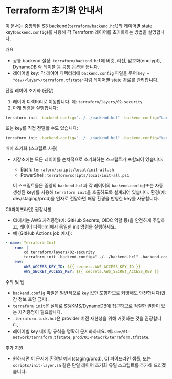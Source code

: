 # Terraform 초기화 안내서

이 문서는 중앙화된 S3 backend(`terraform/backend.hcl`)와 레이어별 state key(`backend.config`)를 사용해 각 Terraform 레이어를 초기화하는 방법을 설명합니다.

개요
- 공통 backend 설정: `terraform/backend.hcl`에 버킷, 리전, 암호화(encrypt), DynamoDB 락 테이블 등 공통 옵션을 둡니다.
- 레이어별 key: 각 레이어 디렉터리에 `backend.config` 파일을 두어 `key = "dev/<layer>/terraform.tfstate"`처럼 레이어별 state 경로를 관리합니다.

단일 레이어 초기화 (권장)
1. 레이어 디렉터리로 이동합니다. 예: `terraform/layers/02-security`
2. 아래 명령을 실행합니다:

```bash
terraform init -backend-config="../../backend.hcl" -backend-config="backend.config" -reconfigure
```

또는 key를 직접 전달할 수도 있습니다:

```bash
terraform init -backend-config="../../backend.hcl" -backend-config="key=dev/02-security/terraform.tfstate" -reconfigure
```

배치 초기화 (스크립트 사용)
- 저장소에는 모든 레이어를 순차적으로 초기화하는 스크립트가 포함되어 있습니다:
	- Bash: `terraform/scripts/local/init-all.sh`
	- PowerShell: `terraform/scripts/local/init-all.ps1`

	이 스크립트들은 중앙의 `backend.hcl`과 각 레이어의 `backend.config`(또는 자동 생성된 key)를 사용해 `terraform init`을 호출하도록 설계되어 있습니다. 환경(예: dev/staging/prod)을 인자로 전달하면 해당 환경을 반영한 key를 사용합니다.

CI(파이프라인) 권장사항
- CI에서는 AWS 자격증명(예: GitHub Secrets, OIDC 역할 등)을 안전하게 주입하고, 레이어 디렉터리에서 동일한 init 명령을 실행하세요.
- 예 (GitHub Actions job 예시):

```yaml
- name: Terraform Init
	run: |
		cd terraform/layers/02-security
		terraform init -backend-config="../../backend.hcl" -backend-config="backend.config" -reconfigure
	env:
		AWS_ACCESS_KEY_ID: ${{ secrets.AWS_ACCESS_KEY_ID }}
		AWS_SECRET_ACCESS_KEY: ${{ secrets.AWS_SECRET_ACCESS_KEY }}
```

주의 및 팁
- `backend.config` 파일은 일반적으로 `key` 값만 포함하므로 커밋해도 안전합니다(민감 정보 포함 금지).
- `terraform init`은 실제로 S3/KMS/DynamoDB에 접근하므로 적절한 권한이 있는 자격증명이 필요합니다.
- `.terraform.lock.hcl`은 provider 버전 재현성을 위해 커밋하는 것을 권장합니다.
- 레이어별 key 네이밍 규칙을 명확히 문서화하세요. 예: `dev/01-network/terraform.tfstate`, `prod/01-network/terraform.tfstate`.

추가 지원
- 원하시면 이 문서에 환경별 예시(staging/prod), CI 파이프라인 샘플, 또는 `scripts/init-layer.sh` 같은 단일 레이어 초기화 유틸 스크립트를 추가해 드리겠습니다.

